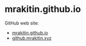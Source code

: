 # mrakitin.github.io
GitHub web site:
- [mrakitin.github.io](https://mrakitin.github.io)
- [github.mrakitin.xyz](https://github.mrakitin.xyz)
